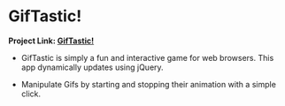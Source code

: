 # GifTastic!

**Project Link:
[GifTastic!](https://dragon-stark.github.io/Giphy-Time.io/)**

- GifTastic is simply a fun and interactive game for web browsers. This app dynamically updates using jQuery.

* Manipulate Gifs by starting and stopping their animation with a simple click.
